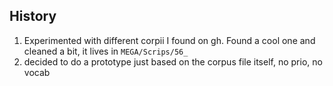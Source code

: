 ## History

1. Experimented with different corpii I found on gh. Found a cool one and cleaned a bit, it lives in `MEGA/Scrips/56_`
2. decided to do a prototype just based on the corpus file itself, no prio, no vocab